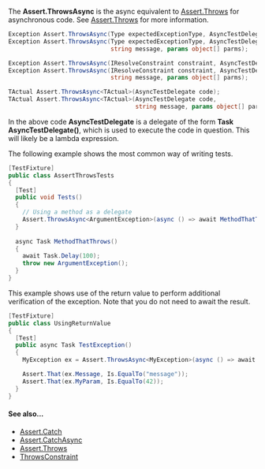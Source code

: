 The **Assert.ThrowsAsync** is the async equivalent to [Assert.Throws](Assert.Throws.md)
for asynchronous code. See [Assert.Throws](Assert.Throws.md) for more information.

```csharp
Exception Assert.ThrowsAsync(Type expectedExceptionType, AsyncTestDelegate code);
Exception Assert.ThrowsAsync(Type expectedExceptionType, AsyncTestDelegate code,
                             string message, params object[] parms);

Exception Assert.ThrowsAsync(IResolveConstraint constraint, AsyncTestDelegate code);
Exception Assert.ThrowsAsync(IResolveConstraint constraint, AsyncTestDelegate code,
                             string message, params object[] parms);

TActual Assert.ThrowsAsync<TActual>(AsyncTestDelegate code);
TActual Assert.ThrowsAsync<TActual>(AsyncTestDelegate code,
                                    string message, params object[] parms);
```

In the above code **AsyncTestDelegate** is a delegate of the form
**Task AsyncTestDelegate()**, which is used to execute the code
in question. This will likely be a lambda expression.

The following example shows the most common way of writing tests.

```csharp
[TestFixture]
public class AssertThrowsTests
{
  [Test]
  public void Tests()
  {  
    // Using a method as a delegate
    Assert.ThrowsAsync<ArgumentException>(async () => await MethodThatThrows());
  }
  
  async Task MethodThatThrows()
  {
    await Task.Delay(100);
    throw new ArgumentException();
  }
}
```

This example shows use of the return value to perform
additional verification of the exception. Note that you do not need to await the result.

```csharp
[TestFixture]
public class UsingReturnValue
{
  [Test]
  public async Task TestException()
  {
    MyException ex = Assert.ThrowsAsync<MyException>(async () => await MethodThatThrows());

    Assert.That(ex.Message, Is.EqualTo("message"));
    Assert.That(ex.MyParam, Is.EqualTo(42)); 
  }
}
```

#### See also...
 * [Assert.Catch](Assert.Catch.md)
 * [Assert.CatchAsync](Assert.CatchAsync.md)
 * [Assert.Throws](Assert.Throws.md)
 * [ThrowsConstraint](xref:ThrowsConstraint)
